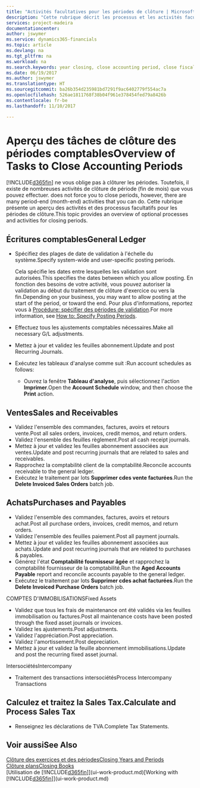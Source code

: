 ```yaml
---
title: "Activités facultatives pour les périodes de clôture | Microsoft Docs"
description: "Cette rubrique décrit les processus et les activités facultatifs pour la clôture des périodes comptables dans Dynamics 365."
services: project-madeira
documentationcenter: 
author: jswymer
ms.service: dynamics365-financials
ms.topic: article
ms.devlang: na
ms.tgt_pltfrm: na
ms.workload: na
ms.search.keywords: year closing, close accounting period, close fiscal year, aging, creditor payments, vendor payments
ms.date: 06/19/2017
ms.author: jswymer
ms.translationtype: HT
ms.sourcegitcommit: ba26b354d235981bd7291f9ac6402779f554ac7a
ms.openlocfilehash: 526ae1811768f38b04f961e378454fed79a8426b
ms.contentlocale: fr-be
ms.lasthandoff: 11/10/2017

---
```

# <a name="overview-of-tasks-to-close-accounting-periods"></a><span data-ttu-id="8bacf-103">Aperçu des tâches de clôture des périodes comptables</span><span class="sxs-lookup"><span data-stu-id="8bacf-103">Overview of Tasks to Close Accounting Periods</span></span>
[!INCLUDE[d365fin](includes/d365fin_md.md)]<span data-ttu-id="8bacf-104"> ne vous oblige pas à clôturer les périodes. Toutefois, il existe de nombreuses activités de clôture de période (fin de mois) que vous pouvez effectuer.</span><span class="sxs-lookup"><span data-stu-id="8bacf-104"> does not force you to close periods, however, there are many period-end (month-end) activities that you can do.</span></span> <span data-ttu-id="8bacf-105">Cette rubrique présente un aperçu des activités et des processus facultatifs pour les périodes de clôture.</span><span class="sxs-lookup"><span data-stu-id="8bacf-105">This topic provides an overview of optional processes and activities for closing periods.</span></span>  

## <a name="general-ledger"></a><span data-ttu-id="8bacf-106">Écritures comptables</span><span class="sxs-lookup"><span data-stu-id="8bacf-106">General Ledger</span></span>
* <span data-ttu-id="8bacf-107">Spécifiez des plages de date de validation à l'échelle du système.</span><span class="sxs-lookup"><span data-stu-id="8bacf-107">Specify system-wide and user-specific posting periods.</span></span>  

    <span data-ttu-id="8bacf-108">Cela spécifie les dates entre lesquelles les validation sont autorisées.</span><span class="sxs-lookup"><span data-stu-id="8bacf-108">This specifies the dates between which you allow posting.</span></span> <span data-ttu-id="8bacf-109">En fonction des besoins de votre activité, vous pouvez autoriser la validation au début du traitement de clôture d'exercice ou vers la fin.</span><span class="sxs-lookup"><span data-stu-id="8bacf-109">Depending on your business, you may want to allow posting at the start of the period, or toward the end.</span></span> <span data-ttu-id="8bacf-110">Pour plus d'informations, reportez vous à [Procédure: spécifier des périodes de validation](finance-how-specify-posting-periods.md).</span><span class="sxs-lookup"><span data-stu-id="8bacf-110">For more information, see [How to: Specify Posting Periods](finance-how-specify-posting-periods.md).</span></span>  
* <span data-ttu-id="8bacf-111">Effectuez tous les ajustements comptables nécessaires.</span><span class="sxs-lookup"><span data-stu-id="8bacf-111">Make all necessary G/L adjustments.</span></span>  
* <span data-ttu-id="8bacf-112">Mettez à jour et validez les feuilles abonnement.</span><span class="sxs-lookup"><span data-stu-id="8bacf-112">Update and post Recurring Journals.</span></span>  
  <!--* Process Consolidations-->
* <span data-ttu-id="8bacf-113">Exécutez les tableaux d'analyse comme suit :</span><span class="sxs-lookup"><span data-stu-id="8bacf-113">Run account schedules as follows:</span></span>  
  * <span data-ttu-id="8bacf-114">Ouvrez la fenêtre **Tableau d'analyse**, puis sélectionnez l'action **Imprimer**.</span><span class="sxs-lookup"><span data-stu-id="8bacf-114">Open the **Account Schedule** window, and then choose the **Print** action.</span></span>  

## <a name="sales-and-receivables"></a><span data-ttu-id="8bacf-115">Ventes</span><span class="sxs-lookup"><span data-stu-id="8bacf-115">Sales and Receivables</span></span>
* <span data-ttu-id="8bacf-116">Validez l'ensemble des commandes, factures, avoirs et retours vente.</span><span class="sxs-lookup"><span data-stu-id="8bacf-116">Post all sales orders, invoices, credit memos, and return orders.</span></span>  
* <span data-ttu-id="8bacf-117">Validez l'ensemble des feuilles règlement.</span><span class="sxs-lookup"><span data-stu-id="8bacf-117">Post all cash receipt journals.</span></span>  
* <span data-ttu-id="8bacf-118">Mettez à jour et validez les feuilles abonnement associées aux ventes.</span><span class="sxs-lookup"><span data-stu-id="8bacf-118">Update and post recurring journals that are related to sales and receivables.</span></span>  
* <span data-ttu-id="8bacf-119">Rapprochez la comptabilité client de la comptabilité.</span><span class="sxs-lookup"><span data-stu-id="8bacf-119">Reconcile accounts receivable to the general ledger.</span></span>  
* <span data-ttu-id="8bacf-120">Exécutez le traitement par lots **Supprimer cdes vente facturées**.</span><span class="sxs-lookup"><span data-stu-id="8bacf-120">Run the **Delete Invoiced Sales Orders** batch job.</span></span>  

## <a name="purchases-and-payables"></a><span data-ttu-id="8bacf-121">Achats</span><span class="sxs-lookup"><span data-stu-id="8bacf-121">Purchases and Payables</span></span>
* <span data-ttu-id="8bacf-122">Validez l'ensemble des commandes, factures, avoirs et retours achat.</span><span class="sxs-lookup"><span data-stu-id="8bacf-122">Post all purchase orders, invoices, credit memos, and return orders.</span></span>  
* <span data-ttu-id="8bacf-123">Validez l'ensemble des feuilles paiement.</span><span class="sxs-lookup"><span data-stu-id="8bacf-123">Post all payment journals.</span></span>  
* <span data-ttu-id="8bacf-124">Mettez à jour et validez les feuilles abonnement associées aux achats.</span><span class="sxs-lookup"><span data-stu-id="8bacf-124">Update and post recurring journals that are related to purchases & payables.</span></span>  
* <span data-ttu-id="8bacf-125">Générez l'état **Comptabilité fournisseur âgée** et rapprochez la comptabilité fournisseur de la comptabilité.</span><span class="sxs-lookup"><span data-stu-id="8bacf-125">Run the **Aged Accounts Payable** report and reconcile accounts payable to the general ledger.</span></span>  
* <span data-ttu-id="8bacf-126">Exécutez le traitement par lots **Supprimer cdes achat facturées**.</span><span class="sxs-lookup"><span data-stu-id="8bacf-126">Run the **Delete Invoiced Purchase Orders** batch job.</span></span>  

<span data-ttu-id="8bacf-127">COMPTES D'IMMOBILISATIONS</span><span class="sxs-lookup"><span data-stu-id="8bacf-127">Fixed Assets</span></span>
* <span data-ttu-id="8bacf-128">Validez que tous les frais de maintenance ont été validés via les feuilles immobilisation ou factures.</span><span class="sxs-lookup"><span data-stu-id="8bacf-128">Post all maintenance costs have been posted through the fixed asset journals or invoices.</span></span>
* <span data-ttu-id="8bacf-129">Validez les ajustements.</span><span class="sxs-lookup"><span data-stu-id="8bacf-129">Post adjustments.</span></span>
* <span data-ttu-id="8bacf-130">Validez l'appréciation.</span><span class="sxs-lookup"><span data-stu-id="8bacf-130">Post appreciation.</span></span>
* <span data-ttu-id="8bacf-131">Validez l'amortissement.</span><span class="sxs-lookup"><span data-stu-id="8bacf-131">Post depreciation.</span></span>
* <span data-ttu-id="8bacf-132">Mettez à jour et validez la feuille abonnement immobilisations.</span><span class="sxs-lookup"><span data-stu-id="8bacf-132">Update and post the recurring fixed asset journal.</span></span>

<span data-ttu-id="8bacf-133">Intersociétés</span><span class="sxs-lookup"><span data-stu-id="8bacf-133">Intercompany</span></span>
* <span data-ttu-id="8bacf-134">Traitement des transactions intersociétés</span><span class="sxs-lookup"><span data-stu-id="8bacf-134">Process Intercompany Transactions</span></span>

## <a name="calculate-and-process-sales-tax"></a><span data-ttu-id="8bacf-135">Calculez et traitez la Sales Tax.</span><span class="sxs-lookup"><span data-stu-id="8bacf-135">Calculate and Process Sales Tax</span></span>
* <span data-ttu-id="8bacf-136">Renseignez les déclarations de TVA.</span><span class="sxs-lookup"><span data-stu-id="8bacf-136">Complete Tax Statements.</span></span>  

## <a name="see-also"></a><span data-ttu-id="8bacf-137">Voir aussi</span><span class="sxs-lookup"><span data-stu-id="8bacf-137">See Also</span></span>
[<span data-ttu-id="8bacf-138">Clôture des exercices et des périodes</span><span class="sxs-lookup"><span data-stu-id="8bacf-138">Closing Years and Periods</span></span>](year-close-years-periods.md)  
[<span data-ttu-id="8bacf-139">Clôture plans</span><span class="sxs-lookup"><span data-stu-id="8bacf-139">Closing Books</span></span>](year-close-books.md)  
<span data-ttu-id="8bacf-140">[Utilisation de [!INCLUDE[d365fin](includes/d365fin_md.md)]](ui-work-product.md)</span><span class="sxs-lookup"><span data-stu-id="8bacf-140">[Working with [!INCLUDE[d365fin](includes/d365fin_md.md)]](ui-work-product.md)</span></span>

